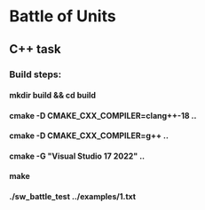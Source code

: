 # Battle of Units

## C++ task

### Build steps:
#### mkdir build && cd build
#### cmake -D CMAKE_CXX_COMPILER=clang++-18 ..
#### cmake -D CMAKE_CXX_COMPILER=g++ ..
#### cmake -G "Visual Studio 17 2022" ..
#### make
#### ./sw_battle_test ../examples/1.txt
